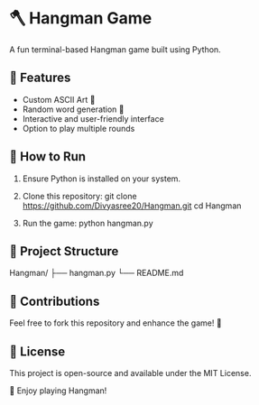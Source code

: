 # 🪓 Hangman Game

A fun terminal-based Hangman game built using Python.

## 📌 Features
- Custom ASCII Art 🎨
- Random word generation 🧠
- Interactive and user-friendly interface
- Option to play multiple rounds

## 🚀 How to Run
1. Ensure Python is installed on your system.
  
2. Clone this repository:
   git clone https://github.com/Divyasree20/Hangman.git
   cd Hangman
 
3. Run the game:
   python hangman.py


## 📂 Project Structure

Hangman/
├── hangman.py
└── README.md


## 🤝 Contributions
Feel free to fork this repository and enhance the game! 🚀

## 📜 License
This project is open-source and available under the MIT License.

🎉 Enjoy playing Hangman!

